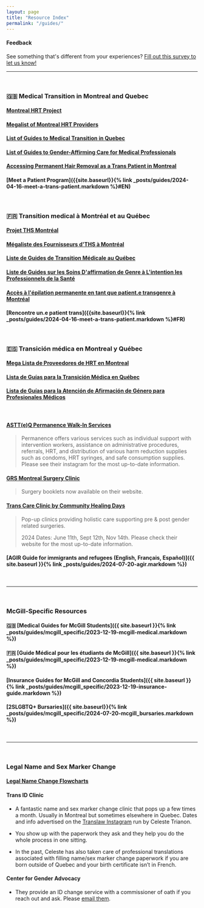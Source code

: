 ```yaml
---
layout: page
title: "Resource Index"
permalink: "/guides/"
---
```


#### Feedback
See something that's different from your experiences? [Fill out this survey to let us know!](https://docs.google.com/forms/d/e/1FAIpQLSerZAVmm0v3k6GNB3GGfWLwHsOEXGFuTqXM7C5c4MM1GmBhHw/viewform)

---

<br>

### 🇬🇧 Medical Transition in Montreal and Quebec 
#### [Montreal HRT Project](https://www.notion.so/Montreal-HRT-Project-b9f9e946e98244879be288878d4aef82?pvs=25)
#### [Megalist of Montreal HRT Providers](https://docs.google.com/document/d/1XEaPHiunufc-wbjKacb6Vrt0OjlbeDGptFiqKNC6-Xw)
#### [List of Guides to Medical Transition in Quebec](https://docs.google.com/document/d/1XWReymTdgERAzm_VQMOnmEtXFjbnSX9FQlR3SU-_t9k)
#### [List of Guides to Gender-Affirming Care for Medical Professionals](https://docs.google.com/document/d/1js1h9AvUFhhPmofQrYti3U-4rbDpDVoEF-bZRpLKNv0)
#### [Accessing Permanent Hair Removal as a Trans Patient in Montreal](https://docs.google.com/document/d/1_OF7YAQZ9UUFK3CzO2UmC3OBK1J5OhNvGpIaLcn1BT0)
#### [Meet a Patient Program]({{site.baseurl}}{% link _posts/guides/2024-04-16-meet-a-trans-patient.markdown %}#EN)

<br>

### 🇫🇷 Transition medical à Montréal et au Québec
#### [Projet THS Montréal](https://www.notion.so/Projet-THS-Montr-al-1beaca71e661800b9f82e6b91d6edf24)
#### [Mégaliste des Fournisseurs d'THS à Montréal](https://docs.google.com/document/d/1orf7yv6fqI9VELfhejxauYA16xoGY01EOy_PggN2zug)
#### [Liste de Guides de Transition Médicale au Québec](https://docs.google.com/document/d/1c8f7-CuiaMesZ_gzQnAdj-KVMd81VTPROEh5sBo7vZs)
#### [Liste de Guides sur les Soins D'affirmation de Genre à L'intention les Professionnels de la Santé](https://docs.google.com/document/d/1vcjveqETwuqhAM4YSkvrBC-DL1cqz7DG5sLFpLlnnpQ)
#### [Accès à l'épilation permanente en tant que patient.e transgenre à Montréal](https://docs.google.com/document/d/1mdHdFKuRZ70f841Ee4YmTTQOBgxQ62OTmlbNuZ5U7-Y)
#### [Rencontre un.e patient trans]({{site.baseurl}}{% link _posts/guides/2024-04-16-meet-a-trans-patient.markdown %}#FR)

<br>

### 🇪🇸 Transición médica en Montreal y Québec
#### [Mega Lista de Proveedores de HRT en Montreal](https://docs.google.com/document/d/1uOFEjYz0FZdqyGcXY_W7BbypKf4hhkz1paQlzu0htuQ)
#### [Lista de Guías para la Transición Médica en Québec](https://docs.google.com/document/d/1e94_ylFj1ekArR2teJ-N51IDayuY-8RNw6YGSczWEqs)
#### [Lista de Guías para la Atención de Afirmación de Género para Profesionales Médicos](https://docs.google.com/document/d/1uItwzgt3oKx4edNcsh2ecDUxK7ptumCT7Sjxjn4ZbuA/)

<br>

#### [ASTT(e)Q Permanence Walk-In Services](https://www.instagram.com/p/C9A2RnUO3yV)
> Permanence offers various services such as individual support with intervention workers, assistance on administrative procedures, referrals, HRT, and distribution of various harm reduction supplies such as condoms, HRT syringes, and safe consumption supplies. Please see their instagram for the most up-to-date information.

#### [GRS Montreal Surgery Clinic](https://www.grsmontreal.com/)

> Surgery booklets now available on their website.

#### [Trans Care Clinic by Community Healing Days](https://www.communityhealingdays.ca/transcare)

> Pop-up clinics providing holistic care supporting pre & post gender related surgeries. 
> 
> 2024 Dates: June 11th, Sept 12th, Nov 14th. Please check their website for the most up-to-date information.

#### [AGIR Guide for immigrants and refugees (English, Français, Español)]({{ site.baseurl }}{% link _posts/guides/2024-07-20-agir.markdown %})

<br>

---

<br>

### McGill-Specific Resources

#### 🇬🇧 [Medical Guides for McGill Students]({{ site.baseurl }}{% link _posts/guides/mcgill_specific/2023-12-19-mcgill-medical.markdown %})
#### 🇫🇷 [Guide Médical pour les étudiants de McGill]({{ site.baseurl }}{% link _posts/guides/mcgill_specific/2023-12-19-mcgill-medical.markdown %})

#### [Insurance Guides for McGill and Concordia Students]({{ site.baseurl }}{% link _posts/guides/mcgill_specific/2023-12-19-insurance-guide.markdown %})

#### [2SLGBTQ+ Bursaries]({{ site.baseurl}}{% link _posts/guides/mcgill_specific/2024-07-20-mcgill_bursaries.markdown %})


<br>

---

<br>

### Legal Name and Sex Marker Change

#### [Legal Name Change Flowcharts](https://docs.google.com/document/d/1EBOgUek9VibksaYJkAK7YoLOBAZlY_NoLDg_8kbpcfE)

#### Trans ID Clinic
- A fantastic name and sex marker change clinic that pops up a few times a month. Usually in Montreal but sometimes elsewhere in Quebec. Dates and info advertised on the [Translaw Instagram](https://www.instagram.com/translaw/) run by Celeste Trianon.

- You show up with the paperwork they ask and they help you do the whole process in one sitting.

- In the past, Celeste has also taken care of professional translations associated with filling name/sex marker change paperwork if you are born outside of Quebec and your birth certificate isn’t in French. 

#### Center for Gender Advocacy
- They provide an ID change service with a commissioner of oath if you reach out and ask. Please [email them](mailto:info@genderadvocacy.org).
